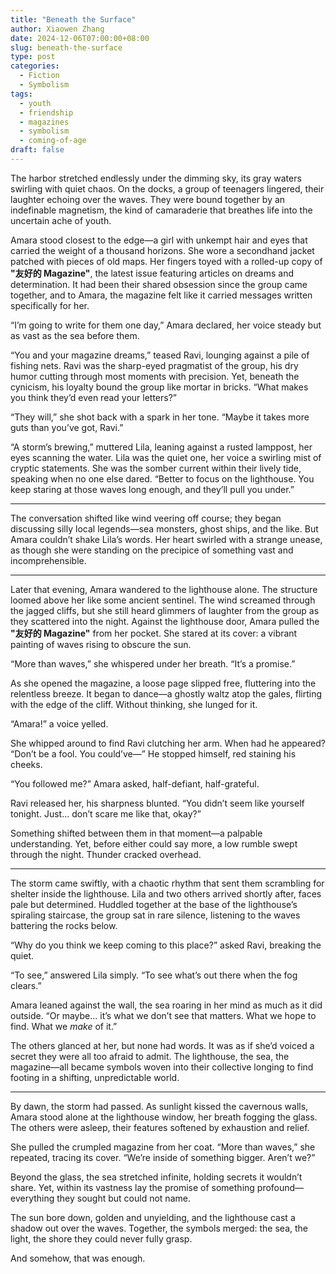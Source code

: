 ```yaml
---
title: "Beneath the Surface"
author: Xiaowen Zhang
date: 2024-12-06T07:00:00+08:00
slug: beneath-the-surface
type: post
categories:
  - Fiction
  - Symbolism
tags:
  - youth
  - friendship
  - magazines
  - symbolism
  - coming-of-age
draft: false
---
```


The harbor stretched endlessly under the dimming sky, its gray waters swirling with quiet chaos. On the docks, a group of teenagers lingered, their laughter echoing over the waves. They were bound together by an indefinable magnetism, the kind of camaraderie that breathes life into the uncertain ache of youth. 

Amara stood closest to the edge—a girl with unkempt hair and eyes that carried the weight of a thousand horizons. She wore a secondhand jacket patched with pieces of old maps. Her fingers toyed with a rolled-up copy of **"友好的 Magazine"**, the latest issue featuring articles on dreams and determination. It had been their shared obsession since the group came together, and to Amara, the magazine felt like it carried messages written specifically for her.

“I’m going to write for them one day,” Amara declared, her voice steady but as vast as the sea before them.

“You and your magazine dreams,” teased Ravi, lounging against a pile of fishing nets. Ravi was the sharp-eyed pragmatist of the group, his dry humor cutting through most moments with precision. Yet, beneath the cynicism, his loyalty bound the group like mortar in bricks. “What makes you think they’d even read your letters?”

“They will,” she shot back with a spark in her tone. “Maybe it takes more guts than you’ve got, Ravi.”

“A storm’s brewing,” muttered Lila, leaning against a rusted lamppost, her eyes scanning the water. Lila was the quiet one, her voice a swirling mist of cryptic statements. She was the somber current within their lively tide, speaking when no one else dared. “Better to focus on the lighthouse. You keep staring at those waves long enough, and they’ll pull you under.”

---

The conversation shifted like wind veering off course; they began discussing silly local legends—sea monsters, ghost ships, and the like. But Amara couldn’t shake Lila’s words. Her heart swirled with a strange unease, as though she were standing on the precipice of something vast and incomprehensible.

---

Later that evening, Amara wandered to the lighthouse alone. The structure loomed above her like some ancient sentinel. The wind screamed through the jagged cliffs, but she still heard glimmers of laughter from the group as they scattered into the night. Against the lighthouse door, Amara pulled the **"友好的 Magazine"** from her pocket. She stared at its cover: a vibrant painting of waves rising to obscure the sun.

“More than waves,” she whispered under her breath. “It’s a promise.”

As she opened the magazine, a loose page slipped free, fluttering into the relentless breeze. It began to dance—a ghostly waltz atop the gales, flirting with the edge of the cliff. Without thinking, she lunged for it.

“Amara!” a voice yelled.

She whipped around to find Ravi clutching her arm. When had he appeared? “Don’t be a fool. You could’ve—” He stopped himself, red staining his cheeks.

“You followed me?” Amara asked, half-defiant, half-grateful.

Ravi released her, his sharpness blunted. “You didn’t seem like yourself tonight. Just... don’t scare me like that, okay?”

Something shifted between them in that moment—a palpable understanding. Yet, before either could say more, a low rumble swept through the night. Thunder cracked overhead. 

---

The storm came swiftly, with a chaotic rhythm that sent them scrambling for shelter inside the lighthouse. Lila and two others arrived shortly after, faces pale but determined. Huddled together at the base of the lighthouse’s spiraling staircase, the group sat in rare silence, listening to the waves battering the rocks below.

“Why do you think we keep coming to this place?” asked Ravi, breaking the quiet.

“To see,” answered Lila simply. “To see what’s out there when the fog clears.”

Amara leaned against the wall, the sea roaring in her mind as much as it did outside. “Or maybe... it’s what we don’t see that matters. What we hope to find. What we *make* of it.”

The others glanced at her, but none had words. It was as if she’d voiced a secret they were all too afraid to admit. The lighthouse, the sea, the magazine—all became symbols woven into their collective longing to find footing in a shifting, unpredictable world.

---

By dawn, the storm had passed. As sunlight kissed the cavernous walls, Amara stood alone at the lighthouse window, her breath fogging the glass. The others were asleep, their features softened by exhaustion and relief.

She pulled the crumpled magazine from her coat. “More than waves,” she repeated, tracing its cover. “We’re inside of something bigger. Aren’t we?”

Beyond the glass, the sea stretched infinite, holding secrets it wouldn’t share. Yet, within its vastness lay the promise of something profound—everything they sought but could not name.

The sun bore down, golden and unyielding, and the lighthouse cast a shadow out over the waves. Together, the symbols merged: the sea, the light, the shore they could never fully grasp.

And somehow, that was enough.